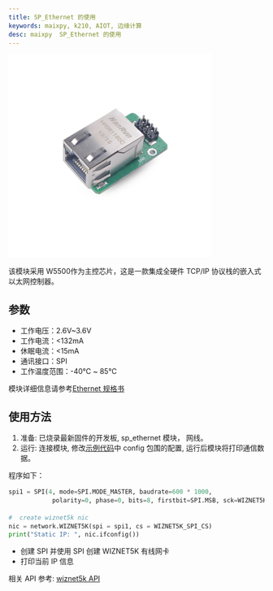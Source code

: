 ```yaml
---
title: SP_Ethernet 的使用
keywords: maixpy, k210, AIOT, 边缘计算
desc: maixpy  SP_Ethernet 的使用
---
```



<img src="../../../assets/hardware/module_spmod/sp_ethernet.png">

该模块采用 W5500作为主控芯片，这是一款集成全硬件 TCP/IP 协议栈的嵌入式以太网控制器。

## 参数

* 工作电压：2.6V~3.6V
* 工作电流：<132mA
* 休眠电流：<15mA
* 通讯接口：SPI
* 工作温度范围：-40℃ ~ 85℃

模块详细信息请参考[Ethernet 规格书](https://api.dl.sipeed.com/fileList/MAIX/HDK/Spmod_EN/SP-Ethernet%20Datasheet%20V1.0.pdf)

## 使用方法

1. 准备: 已烧录最新固件的开发板, sp_ethernet 模块， 网线。
2. 运行: 连接模块, 修改[示例代码](https://github.com/sipeed/MaixPy-v1_scripts/tree/master/modules/spmod/sp_ethernet)中 config 包围的配置, 运行后模块将打印通信数据。

程序如下：

```python
spi1 = SPI(4, mode=SPI.MODE_MASTER, baudrate=600 * 1000,
            polarity=0, phase=0, bits=8, firstbit=SPI.MSB, sck=WIZNET5K_SPI_SCK, mosi=WIZNET5K_SPI_MOSI, miso = WIZNET5K_SPI_MISO)

#  create wiznet5k nic
nic = network.WIZNET5K(spi = spi1, cs = WIZNET5K_SPI_CS)
print("Static IP: ", nic.ifconfig())
```

* 创建 SPI 并使用 SPI 创建 WIZNET5K 有线网卡
* 打印当前 IP 信息

相关 API 参考: [wiznet5k API](../../api_reference/machine/network.html#wiznet5k)